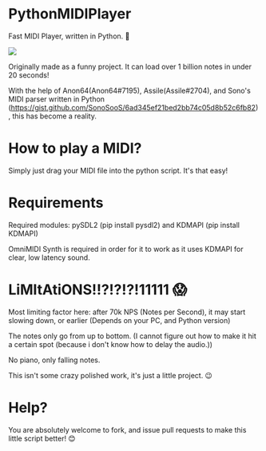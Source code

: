 # PythonMIDIPlayer
Fast MIDI Player, written in Python. 🐇

![](https://github.com/LexonBlackzz/PythonMIDIPlayer/blob/main/Example.gif)

Originally made as a funny project. It can load over 1 billion notes in under 20 seconds!

With the help of Anon64(Anon64#7195), Assile(Assile#2704), and Sono's MIDI parser written in Python (https://gist.github.com/SonoSooS/6ad345ef21bed2bb74c05d8b52c6fb82), this has become a reality.

# How to play a MIDI?

Simply just drag your MIDI file into the python script. It's that easy!

# Requirements

Required modules:
pySDL2 (pip install pysdl2) and KDMAPI (pip install KDMAPI)

OmniMIDI Synth is required in order for it to work as it uses KDMAPI for clear, low latency sound.

# LiMItAtiONS!!?!?!?!11111 😱

Most limiting factor here: after 70k NPS (Notes per Second), it may start slowing down, or earlier (Depends on your PC, and Python version)

The notes only go from up to bottom. (I cannot figure out how to make it hit a certain spot (because i don't know how to delay the audio.))

No piano, only falling notes.


This isn't some crazy polished work, it's just a little project. 😉

# Help?

You are absolutely welcome to fork, and issue pull requests to make this little script better! 😊
